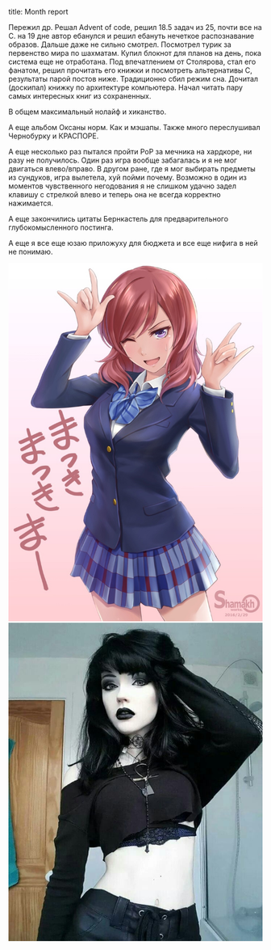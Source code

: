 title: Month report

Пережил др. Решал Advent of code, решил 18.5 задач из 25, почти все на С. на 19 дне автор ебанулся и решил ебануть нечеткое распознавание образов. Дальше даже не сильно смотрел. Посмотрел турик за первенство мира по шахматам. Купил блокнот для планов на день, пока система еще не отработана. Под впечатлением от Столярова, стал его фанатом, решил прочитать его книжки и посмотреть альтернативы C, результаты парой постов ниже. Традиционно сбил режим сна. Дочитал (доскипал) книжку по архитектуре компьютера. Начал читать пару самых интересных книг из сохраненных.

В общем максимальный нолайф и хиканство.

А еще альбом Оксаны норм. Как и мэшапы. Также много переслушивал Чернобурку и КРАСПОРЕ.

А еще несколько раз пытался пройти РоР за мечника на хардкоре, ни разу не получилось. Один раз игра вообще забагалась и я не мог двигаться влево/вправо. В другом ране, где я мог выбирать предметы из сундуков, игра вылетела, хуй пойми почему. Возможно в один из моментов чувственного негодования я не слишком удачно задел клавишу с стрелкой влево и теперь она не всегда корректно нажимается.

А еще закончились цитаты Бернкастель для предварительного глубокомысленного постинга.

А еще я все еще юзаю приложуху для бюджета и все еще нифига в ней не понимаю.

![](/blog/static/img/oDjMFjQRRsg.jpg)
![](/blog/static/img/hTEJzYfJfbk.jpg)
